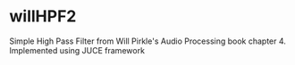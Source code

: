 # willHPF2
Simple High Pass Filter from Will Pirkle's Audio Processing book chapter 4. Implemented using JUCE framework
